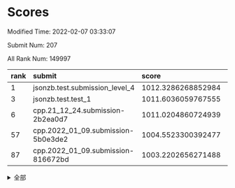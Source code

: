 # Scores

Modified Time: 2022-02-07 03:33:07

Submit Num: 207

All Rank Num: 149997

| rank |               submit               |       score        |       sigma        | pk_num |
| :--- | :--------------------------------- | :----------------- | :----------------- | :----- |
| 1    | jsonzb.test.submission_level_4     | 1012.3286268852984 | 0.7878343126420361 | 2901   |
| 3    | jsonzb.test.test_1                 | 1011.6036059767555 | 0.7921749991281591 | 2902   |
| 6    | cpp.21_12_24.submission-2b2ea0d7   | 1011.0204860724939 | 0.7456228882395126 | 2899   |
| 57   | cpp.2022_01_09.submission-5b0e3de2 | 1004.5523300392477 | 0.7152113513561007 | 2900   |
| 87   | cpp.2022_01_09.submission-816672bd | 1003.2202656271488 | 0.712945193753284  | 2895   |


<details>
<summary>全部</summary>

| rank |                 submit                 |       score        |       sigma        | pk_num |
| :--- | :------------------------------------- | :----------------- | :----------------- | :----- |
| 1    | jsonzb.test.submission_level_4         | 1012.3286268852984 | 0.7878343126420361 | 2901   |
| 2    | gobigger.level_3.submission_level_3_21 | 1011.6926953776266 | 0.7708594272976598 | 2899   |
| 3    | jsonzb.test.test_1                     | 1011.6036059767555 | 0.7921749991281591 | 2902   |
| 4    | gobigger.level_3.submission_level_3_4  | 1011.5412959065496 | 0.7516248741272171 | 2896   |
| 5    | gobigger.level_3.submission_level_3_9  | 1011.2323626574816 | 0.7857044968117277 | 2900   |
| 6    | cpp.21_12_24.submission-2b2ea0d7       | 1011.0204860724939 | 0.7456228882395126 | 2899   |
| 7    | gobigger.level_3.submission_level_3_6  | 1010.9633821084491 | 0.7699764182136047 | 2897   |
| 8    | gobigger.level_3.submission_level_3_13 | 1010.906269262889  | 0.7498718362677627 | 2902   |
| 9    | gobigger.level_3.submission_level_3_39 | 1010.7029670278843 | 0.7672351642562895 | 2900   |
| 10   | gobigger.level_3.submission_level_3_22 | 1010.670726117619  | 0.7758159739360977 | 2899   |
| 11   | gobigger.level_3.submission_level_3_33 | 1010.6508870967805 | 0.7608248519677164 | 2902   |
| 12   | gobigger.level_3.submission_level_3_48 | 1010.6020754528583 | 0.7497913268987746 | 2893   |
| 13   | gobigger.level_3.submission_level_3_30 | 1010.570867178487  | 0.7932589779176769 | 2895   |
| 14   | gobigger.level_3.submission_level_3_37 | 1010.5247938306255 | 0.7585453630131546 | 2898   |
| 15   | gobigger.level_3.submission_level_3_25 | 1010.4234964052479 | 0.7732755196004395 | 2901   |
| 16   | gobigger.level_3.submission_level_3_5  | 1010.3224175203861 | 0.7669459049252092 | 2894   |
| 17   | gobigger.level_3.submission_level_3_8  | 1010.273197177186  | 0.7630267480388137 | 2899   |
| 18   | gobigger.level_3.submission_level_3_44 | 1010.2577102328896 | 0.7786433331572268 | 2899   |
| 19   | gobigger.level_3.submission_level_3_2  | 1010.1809636986263 | 0.7332573861685515 | 2902   |
| 20   | gobigger.level_3.submission_level_3_32 | 1010.1633514318113 | 0.7632918439703309 | 2900   |
| 21   | gobigger.level_3.submission_level_3_36 | 1010.1631651983046 | 0.7727833322293763 | 2902   |
| 22   | gobigger.level_3.submission_level_3_42 | 1010.1151847065086 | 0.7673728040861805 | 2903   |
| 23   | gobigger.level_3.submission_level_3_17 | 1010.0973882995905 | 0.7467326169256886 | 2899   |
| 24   | gobigger.level_3.submission_level_3_31 | 1010.0838410880215 | 0.7676586662159708 | 2903   |
| 25   | gobigger.level_3.submission_level_3_23 | 1010.0710053253696 | 0.7803265307985288 | 2906   |
| 26   | gobigger.level_3.submission_level_3_45 | 1009.9814740329567 | 0.7400327427118933 | 2895   |
| 27   | gobigger.level_3.submission_level_3_18 | 1009.9572299593608 | 0.7612703319237674 | 2903   |
| 28   | gobigger.level_3.submission_level_3_35 | 1009.9381174128275 | 0.7602183654601875 | 2898   |
| 29   | gobigger.level_3.submission_level_3_46 | 1009.8424178204361 | 0.7497372318852809 | 2904   |
| 30   | gobigger.level_3.submission_level_3_29 | 1009.7740189168676 | 0.7647928147244754 | 2899   |
| 31   | gobigger.level_3.submission_level_3_38 | 1009.7524509411949 | 0.7661681131191694 | 2896   |
| 32   | gobigger.level_3.submission_level_3_28 | 1009.7440460455041 | 0.7507134459978229 | 2895   |
| 33   | gobigger.level_3.submission_level_3_7  | 1009.7125744355262 | 0.7593490500091155 | 2901   |
| 34   | gobigger.level_3.submission_level_3_19 | 1009.694767915653  | 0.7584637748678933 | 2902   |
| 35   | gobigger.level_3.submission_level_3_43 | 1009.6805092684915 | 0.752024011195745  | 2900   |
| 36   | gobigger.level_3.submission_level_3_11 | 1009.5821723593307 | 0.7420866110907636 | 2899   |
| 37   | gobigger.level_3.submission_level_3_40 | 1009.5726059695417 | 0.7524728352629766 | 2901   |
| 38   | gobigger.level_3.submission_level_3_49 | 1009.5697859384824 | 0.7600350440561416 | 2901   |
| 39   | gobigger.level_3.submission_level_3_1  | 1009.5603218862418 | 0.7443165516363442 | 2897   |
| 40   | gobigger.level_3.submission_level_3_3  | 1009.5149229135335 | 0.7693803775992741 | 2901   |
| 41   | gobigger.level_3.submission_level_3_41 | 1009.4973613913135 | 0.7467862357473072 | 2901   |
| 42   | gobigger.level_3.submission_level_3_47 | 1009.4631639920105 | 0.7416583825777711 | 2898   |
| 43   | gobigger.level_3.submission_level_3_0  | 1009.4074270174656 | 0.7517112165438867 | 2898   |
| 44   | gobigger.level_3.submission_level_3_14 | 1009.3266434423481 | 0.7452166852659817 | 2898   |
| 45   | gobigger.level_3.submission_level_3_10 | 1009.1313841087563 | 0.7394985727967778 | 2902   |
| 46   | gobigger.level_3.submission_level_3_12 | 1009.1199877697007 | 0.7603785540903291 | 2893   |
| 47   | gobigger.level_3.submission_level_3_26 | 1009.0126428333947 | 0.7242588742530323 | 2894   |
| 48   | gobigger.level_3.submission_level_3_15 | 1008.8920089086802 | 0.7273196191362485 | 2896   |
| 49   | gobigger.level_3.submission_level_3_27 | 1008.6645433714465 | 0.7400905940167677 | 2902   |
| 50   | gobigger.level_3.submission_level_3_34 | 1008.659010130894  | 0.7441122023567774 | 2902   |
| 51   | gobigger.level_3.submission_level_3_24 | 1008.5477045232051 | 0.7682830830902828 | 2900   |
| 52   | gobigger.level_3.submission_level_3_16 | 1008.4417534143757 | 0.7538505463448781 | 2902   |
| 53   | gobigger.level_3.submission_level_3_20 | 1007.6997423052989 | 0.7395637314663769 | 2900   |
| 54   | gobigger.level_1.submission_level_1_42 | 1005.1749084590923 | 0.7317941760314057 | 2896   |
| 55   | gobigger.level_1.submission_level_1_21 | 1004.7016499463565 | 0.72480898178871   | 2896   |
| 56   | gobigger.level_1.submission_level_1_8  | 1004.6388320932684 | 0.7125693948042305 | 2902   |
| 57   | cpp.2022_01_09.submission-5b0e3de2     | 1004.5523300392477 | 0.7152113513561007 | 2900   |
| 58   | gobigger.level_1.submission_level_1_41 | 1004.441558473452  | 0.6999100347916127 | 2899   |
| 59   | gobigger.level_1.submission_level_1_23 | 1004.4060818608789 | 0.7089497516956668 | 2901   |
| 60   | gobigger.level_1.submission_level_1_39 | 1004.3168155301057 | 0.7272151271325183 | 2896   |
| 61   | gobigger.level_1.submission_level_1_20 | 1004.0024952498253 | 0.7170644649779288 | 2898   |
| 62   | gobigger.level_1.submission_level_1_14 | 1003.9562155337981 | 0.7223921614049388 | 2898   |
| 63   | gobigger.level_1.submission_level_1_49 | 1003.9373822735826 | 0.7075262114731831 | 2901   |
| 64   | gobigger.level_1.submission_level_1_24 | 1003.9033104446193 | 0.721389926402907  | 2898   |
| 65   | gobigger.level_1.submission_level_1_10 | 1003.762865161828  | 0.723165933729674  | 2895   |
| 66   | gobigger.level_1.submission_level_1_47 | 1003.7585655575049 | 0.7184890168901142 | 2896   |
| 67   | gobigger.level_1.submission_level_1_15 | 1003.6900010838278 | 0.7176114268009635 | 2900   |
| 68   | gobigger.level_1.submission_level_1_40 | 1003.6810863728911 | 0.699773092032593  | 2900   |
| 69   | gobigger.level_1.submission_level_1_34 | 1003.6658284195265 | 0.7180295541453223 | 2896   |
| 70   | gobigger.level_1.submission_level_1_16 | 1003.6434554632051 | 0.701721513869294  | 2903   |
| 71   | gobigger.level_1.submission_level_1_30 | 1003.6152482558589 | 0.7164732388743842 | 2901   |
| 72   | gobigger.level_1.submission_level_1_12 | 1003.6014562870712 | 0.7060460947803471 | 2897   |
| 73   | gobigger.level_1.submission_level_1_29 | 1003.600258549234  | 0.7146351555727957 | 2895   |
| 74   | gobigger.level_1.submission_level_1_46 | 1003.5539218834534 | 0.7174460279915077 | 2902   |
| 75   | gobigger.level_1.submission_level_1_33 | 1003.5167546608074 | 0.7164733329718038 | 2901   |
| 76   | gobigger.level_1.submission_level_1_1  | 1003.4845827577742 | 0.7169175799445339 | 2897   |
| 77   | gobigger.level_1.submission_level_1_17 | 1003.4673422934385 | 0.7166864063307075 | 2901   |
| 78   | gobigger.level_1.submission_level_1_27 | 1003.4566616169047 | 0.7189864266748289 | 2898   |
| 79   | gobigger.level_1.submission_level_1_13 | 1003.452095748573  | 0.7160599327443561 | 2896   |
| 80   | gobigger.level_1.submission_level_1_48 | 1003.4462720766129 | 0.7183637290875448 | 2897   |
| 81   | gobigger.level_1.submission_level_1_32 | 1003.4277369409282 | 0.7059916343074252 | 2899   |
| 82   | gobigger.level_1.submission_level_1_35 | 1003.3948283802027 | 0.7109098329797369 | 2898   |
| 83   | gobigger.level_1.submission_level_1_19 | 1003.3452720531625 | 0.7170940737018116 | 2895   |
| 84   | gobigger.level_1.submission_level_1_18 | 1003.285924308063  | 0.7130164566321117 | 2900   |
| 85   | gobigger.level_1.submission_level_1_31 | 1003.258277718779  | 0.7151727821684289 | 2902   |
| 86   | gobigger.level_1.submission_level_1_44 | 1003.2310770177063 | 0.7146393171402966 | 2897   |
| 87   | cpp.2022_01_09.submission-816672bd     | 1003.2202656271488 | 0.712945193753284  | 2895   |
| 88   | gobigger.level_1.submission_level_1_22 | 1003.1646834134459 | 0.7234781241303314 | 2898   |
| 89   | gobigger.level_1.submission_level_1_9  | 1003.1345243114904 | 0.7085339414392985 | 2898   |
| 90   | gobigger.level_1.submission_level_1_25 | 1002.9374558929788 | 0.7204446483967634 | 2899   |
| 91   | gobigger.level_1.submission_level_1_11 | 1002.8746285621525 | 0.7135366314146322 | 2899   |
| 92   | gobigger.level_1.submission_level_1_2  | 1002.8733342599193 | 0.7143760500808974 | 2896   |
| 93   | gobigger.level_1.submission_level_1_28 | 1002.8481167390973 | 0.711778122119341  | 2899   |
| 94   | gobigger.level_1.submission_level_1_43 | 1002.7850815854921 | 0.7066415036227423 | 2898   |
| 95   | gobigger.level_1.submission_level_1_6  | 1002.6889980100589 | 0.7214991875132931 | 2897   |
| 96   | gobigger.level_1.submission_level_1_37 | 1002.614665865684  | 0.7027746192245922 | 2898   |
| 97   | gobigger.level_1.submission_level_1_3  | 1002.5483000535986 | 0.7091651017298809 | 2900   |
| 98   | gobigger.level_1.submission_level_1_38 | 1002.4720301633569 | 0.7114773235350081 | 2898   |
| 99   | gobigger.level_1.submission_level_1_7  | 1002.3620137993795 | 0.7096159252029702 | 2896   |
| 100  | gobigger.level_1.submission_level_1_36 | 1002.2872399392418 | 0.7126567670528117 | 2900   |
| 101  | gobigger.level_1.submission_level_1_0  | 1002.2529677076878 | 0.7254893644534933 | 2899   |
| 102  | gobigger.level_1.submission_level_1_4  | 1002.1360458361088 | 0.7103374531792659 | 2897   |
| 103  | gobigger.level_1.submission_level_1_45 | 1002.059298531283  | 0.714619989600035  | 2893   |
| 104  | gobigger.level_1.submission_level_1_5  | 1001.9223536314958 | 0.719253514219694  | 2892   |
| 105  | gobigger.level_1.submission_level_1_26 | 1001.6079413471707 | 0.71300582252987   | 2897   |
| 106  | gobigger.random.submission_random_44   | 997.5704075165864  | 0.7020643511818936 | 2901   |
| 107  | gobigger.random.submission_random_24   | 997.2273319617112  | 0.7050785401706609 | 2898   |
| 108  | gobigger.random.submission_random_25   | 997.034525675653   | 0.6902284262788583 | 2899   |
| 109  | gobigger.random.submission_random_48   | 996.9339283629546  | 0.7192946425359488 | 2900   |
| 110  | gobigger.random.submission_random_32   | 996.8424079912656  | 0.718338849284266  | 2897   |
| 111  | gobigger.random.submission_random_38   | 996.4843509156037  | 0.7183631499929285 | 2899   |
| 112  | gobigger.random.submission_random_6    | 996.4677832811973  | 0.6933727774733818 | 2902   |
| 113  | gobigger.random.submission_random_40   | 996.4461138223204  | 0.7132918571635705 | 2897   |
| 114  | gobigger.random.submission_random_1    | 996.4152055589345  | 0.6970666198607582 | 2895   |
| 115  | gobigger.random.submission_random_11   | 996.3896609020321  | 0.717195271869217  | 2896   |
| 116  | gobigger.random.submission_random_36   | 996.3711029496613  | 0.7110603758254573 | 2898   |
| 117  | gobigger.random.submission_random_41   | 996.3562602433118  | 0.70359115117099   | 2897   |
| 118  | gobigger.random.submission_random_47   | 996.3403579994296  | 0.7118899168066016 | 2901   |
| 119  | gobigger.random.submission_random_18   | 996.3399080956315  | 0.715958827206215  | 2900   |
| 120  | gobigger.random.submission_random_16   | 996.3389580357399  | 0.7135555901856848 | 2899   |
| 121  | gobigger.random.submission_random_39   | 996.3354162708353  | 0.7242776779443986 | 2896   |
| 122  | gobigger.random.submission_random_9    | 996.3103772181358  | 0.7164360832107075 | 2899   |
| 123  | gobigger.random.submission_random_14   | 996.1385058833088  | 0.7113645373136285 | 2891   |
| 124  | gobigger.random.submission_random_17   | 996.1343950317122  | 0.7133952696116792 | 2892   |
| 125  | gobigger.random.submission_random_8    | 996.1156436016013  | 0.7055114713023615 | 2901   |
| 126  | gobigger.random.submission_random_23   | 996.0806797637496  | 0.7197085984916692 | 2899   |
| 127  | gobigger.random.submission_random_27   | 996.0394680249495  | 0.704430934283242  | 2899   |
| 128  | gobigger.random.submission_random_20   | 996.0239882239186  | 0.7143756417150949 | 2898   |
| 129  | gobigger.random.submission_random_30   | 995.928815617797   | 0.7281351451618356 | 2903   |
| 130  | gobigger.random.submission_random_22   | 995.9236595151178  | 0.7209854814160048 | 2899   |
| 131  | gobigger.random.submission_random_49   | 995.9096491190023  | 0.7148871027829928 | 2907   |
| 132  | gobigger.random.submission_random_13   | 995.9088812964543  | 0.7209934537759696 | 2898   |
| 133  | gobigger.random.submission_random_4    | 995.8141790930356  | 0.7122809304226325 | 2896   |
| 134  | gobigger.random.submission_random_45   | 995.8109789197772  | 0.7122712367003132 | 2893   |
| 135  | gobigger.random.submission_random_43   | 995.77994220244    | 0.7114408278999625 | 2898   |
| 136  | gobigger.random.submission_random_37   | 995.7173823801807  | 0.7151492076632231 | 2902   |
| 137  | gobigger.random.submission_random_26   | 995.6660541390636  | 0.7163640108369941 | 2896   |
| 138  | gobigger.random.submission_random_12   | 995.6593575387964  | 0.7370427148293459 | 2903   |
| 139  | gobigger.random.submission_random_46   | 995.6579714026382  | 0.7136957063785755 | 2894   |
| 140  | gobigger.random.submission_random_19   | 995.613960376829   | 0.7067761470251955 | 2900   |
| 141  | gobigger.random.submission_random_29   | 995.5795468707696  | 0.7057716362786296 | 2899   |
| 142  | gobigger.random.submission_random_28   | 995.51806360223    | 0.7225405058336832 | 2894   |
| 143  | gobigger.random.submission_random_21   | 995.4467955924512  | 0.7188812952826351 | 2893   |
| 144  | gobigger.random.submission_random_33   | 995.4390941870286  | 0.7360772862502992 | 2899   |
| 145  | gobigger.random.submission_random_42   | 995.3987819041248  | 0.7030056912448632 | 2897   |
| 146  | gobigger.random.submission_random_3    | 995.3678070490769  | 0.7117818330045913 | 2899   |
| 147  | gobigger.random.submission_random_31   | 995.3562883440125  | 0.7226395535980712 | 2900   |
| 148  | gobigger.random.submission_random_2    | 995.335074134391   | 0.7119614193309728 | 2902   |
| 149  | gobigger.random.submission_random_5    | 995.2754545696995  | 0.7149321983674826 | 2900   |
| 150  | gobigger.random.submission_random_35   | 995.2449220468354  | 0.7059019212960809 | 2895   |
| 151  | gobigger.random.submission_random_10   | 995.0297276865524  | 0.7167389979674192 | 2901   |
| 152  | gobigger.random.submission_random_7    | 995.0195824105058  | 0.7274207830770655 | 2902   |
| 153  | gobigger.random.submission_random_0    | 994.8935084563695  | 0.6982798766677614 | 2896   |
| 154  | gobigger.random.submission_random_34   | 994.8496875207234  | 0.7201417225047363 | 2899   |
| 155  | gobigger.level_2.submission_level_2_49 | 994.7274848838795  | 0.7322647687748787 | 2896   |
| 156  | gobigger.random.submission_random_15   | 994.7152936427842  | 0.7221376739492559 | 2896   |
| 157  | gobigger.level_2.submission_level_2_21 | 994.4084734476395  | 0.7261987058067212 | 2900   |
| 158  | gobigger.level_2.submission_level_2_37 | 994.2704698716733  | 0.7415071704020078 | 2903   |
| 159  | gobigger.level_2.submission_level_2_41 | 994.1298359685475  | 0.7284462991188276 | 2895   |
| 160  | gobigger.level_2.submission_level_2_19 | 993.5157125076786  | 0.7513735622529237 | 2900   |
| 161  | gobigger.level_2.submission_level_2_1  | 993.2636143840322  | 0.7394726367578707 | 2899   |
| 162  | gobigger.level_2.submission_level_2_39 | 993.1720391870732  | 0.7537716205392765 | 2896   |
| 163  | gobigger.level_2.submission_level_2_38 | 993.0349516452334  | 0.7396233159061846 | 2897   |
| 164  | gobigger.level_2.submission_level_2_4  | 992.975566161901   | 0.7398909787462481 | 2895   |
| 165  | gobigger.level_2.submission_level_2_9  | 992.8550994887678  | 0.7360111795815175 | 2893   |
| 166  | gobigger.level_2.submission_level_2_42 | 992.6888265504639  | 0.7457740668242837 | 2899   |
| 167  | gobigger.level_2.submission_level_2_25 | 992.6444881306319  | 0.7309912162218918 | 2897   |
| 168  | gobigger.level_2.submission_level_2_44 | 992.627045926302   | 0.7323076944604021 | 2897   |
| 169  | gobigger.level_2.submission_level_2_29 | 992.6035958326313  | 0.7339049533433095 | 2900   |
| 170  | gobigger.level_2.submission_level_2_47 | 992.592801508797   | 0.727282469288461  | 2900   |
| 171  | gobigger.level_2.submission_level_2_0  | 992.5528360101201  | 0.7351779686327343 | 2898   |
| 172  | gobigger.level_2.submission_level_2_33 | 992.5207024520422  | 0.7526794647661996 | 2896   |
| 173  | gobigger.level_2.submission_level_2_16 | 992.4508275674227  | 0.750636097541481  | 2898   |
| 174  | gobigger.level_2.submission_level_2_23 | 992.3479737199982  | 0.7336459661720849 | 2896   |
| 175  | gobigger.level_2.submission_level_2_7  | 992.2103069105389  | 0.7483994223012104 | 2901   |
| 176  | gobigger.level_2.submission_level_2_18 | 992.177461331548   | 0.7505760229382975 | 2897   |
| 177  | gobigger.level_2.submission_level_2_34 | 992.1085542302815  | 0.7458981674841839 | 2900   |
| 178  | gobigger.level_2.submission_level_2_14 | 992.0442356470619  | 0.7607269842606497 | 2905   |
| 179  | gobigger.level_2.submission_level_2_40 | 991.989901977512   | 0.7456779712091205 | 2904   |
| 180  | gobigger.level_2.submission_level_2_36 | 991.9835940064271  | 0.7425133019923578 | 2893   |
| 181  | gobigger.level_2.submission_level_2_31 | 991.9226525634016  | 0.7523596264060811 | 2893   |
| 182  | gobigger.level_2.submission_level_2_43 | 991.9082569427904  | 0.745020060181959  | 2901   |
| 183  | gobigger.level_2.submission_level_2_48 | 991.8441898394134  | 0.7390414518217957 | 2896   |
| 184  | gobigger.level_2.submission_level_2_24 | 991.8156188174473  | 0.7473947474627275 | 2897   |
| 185  | gobigger.level_2.submission_level_2_11 | 991.7913375359859  | 0.7435073840674331 | 2893   |
| 186  | gobigger.level_2.submission_level_2_6  | 991.7418767303398  | 0.7461942512200016 | 2901   |
| 187  | gobigger.level_2.submission_level_2_12 | 991.6879400885582  | 0.7494545700532278 | 2901   |
| 188  | gobigger.level_2.submission_level_2_3  | 991.6234651242098  | 0.7662004846079976 | 2898   |
| 189  | gobigger.level_2.submission_level_2_45 | 991.581859853874   | 0.7525731640286092 | 2897   |
| 190  | gobigger.level_2.submission_level_2_5  | 991.5259385556348  | 0.7541093648456735 | 2894   |
| 191  | gobigger.level_2.submission_level_2_15 | 991.5015147260962  | 0.7425864502915788 | 2900   |
| 192  | gobigger.level_2.submission_level_2_13 | 991.4685367489753  | 0.7416150711119984 | 2898   |
| 193  | gobigger.level_2.submission_level_2_22 | 991.4222652587582  | 0.7625506758697552 | 2903   |
| 194  | gobigger.level_2.submission_level_2_10 | 991.3824450189053  | 0.7598906437896222 | 2899   |
| 195  | gobigger.level_2.submission_level_2_27 | 991.308220112607   | 0.7474250555263997 | 2898   |
| 196  | gobigger.level_2.submission_level_2_8  | 991.226305188928   | 0.7702103342635399 | 2898   |
| 197  | gobigger.level_2.submission_level_2_26 | 991.1514841506006  | 0.7555437175447721 | 2898   |
| 198  | gobigger.level_2.submission_level_2_17 | 991.1008742387795  | 0.7811745507641734 | 2900   |
| 199  | gobigger.level_2.submission_level_2_28 | 990.9497951894865  | 0.7469618231426598 | 2893   |
| 200  | gobigger.level_2.submission_level_2_35 | 990.9094634250605  | 0.7592641505497633 | 2900   |
| 201  | gobigger.level_2.submission_level_2_2  | 990.8915670798016  | 0.7497360244955453 | 2903   |
| 202  | gobigger.level_2.submission_level_2_32 | 990.8783447356889  | 0.769020929901993  | 2900   |
| 203  | gobigger.level_2.submission_level_2_30 | 990.8782367760327  | 0.7709040761123417 | 2896   |
| 204  | gobigger.level_2.submission_level_2_20 | 990.7434023439964  | 0.7576820403922813 | 2902   |
| 205  | gobigger.level_2.submission_level_2_46 | 990.5776183487163  | 0.7612760612222802 | 2893   |
| 206  | gobigger.none.submission_none_0        | 977.6484142321912  | 1.4466406881185299 | 2900   |
| 207  | gobigger.none.submission_none_1        | 974.2615649233002  | 1.6778218143389154 | 2900   |

</details>